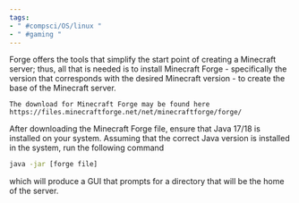 ```yaml
---
tags:
- " #compsci/OS/linux "
- " #gaming "
---
```


Forge offers the tools that simplify the start point of creating a Minecraft server; thus, all that is needed is to install Minecraft Forge - specifically the version that corresponds with the desired Minecraft version - to create the base of the Minecraft server.

```ad-info
The download for Minecraft Forge may be found here https://files.minecraftforge.net/net/minecraftforge/forge/
```

After downloading the Minecraft Forge file, ensure that Java 17/18 is installed on your system. Assuming that the correct Java version is installed in the system, run the following command
```bash
java -jar [forge file]
```
which will produce a GUI that prompts for a directory that will be the home of the server.